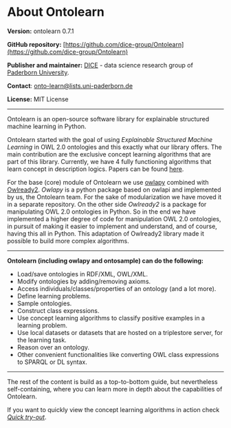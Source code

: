 # About Ontolearn

**Version:** ontolearn 0.7.1

**GitHub repository:** [https://github.com/dice-group/Ontolearn](https://github.com/dice-group/Ontolearn)

**Publisher and maintainer:** [DICE](https://dice-research.org/) - data science research group of [Paderborn University](https://www.uni-paderborn.de/en/university).

**Contact**: [onto-learn@lists.uni-paderborn.de](mailto:onto-learn@lists.uni-paderborn.de)

**License:** MIT License

--------------------------------------------------------------------------------------------

Ontolearn is an open-source software library for explainable structured machine learning in Python.

Ontolearn started with the goal of using _Explainable Structured Machine Learning_ 
in OWL 2.0 ontologies and this
exactly what our library offers. The main contribution are the exclusive concept learning
algorithms that are part of this library. Currently, we have 4 fully functioning algorithms that 
learn concept in description logics. Papers can be found [here](09_further_resources.md).

For the base (core) module of Ontolearn we use [owlapy](https://github.com/dice-group/owlapy)
combined with [Owlready2](https://owlready2.readthedocs.io/en/latest/index.html). _Owlapy_ is a python package
based on owlapi and implemented by us, the Ontolearn team. For the sake of modularization we
have moved it in a separate repository. On the other side _Owlready2_ is a package for manipulating 
OWL 2.0 ontologies in Python. So in the end we have implemented
a higher degree of code for manipulation OWL 2.0 ontologies, in pursuit of making it 
easier to implement and understand, and of course, having this all in Python. This adaptation of 
Owlready2 library made it possible to build more complex algorithms.

---------------------------------------

**Ontolearn (including owlapy and ontosample) can do the following:**

- Load/save ontologies in RDF/XML, OWL/XML.
- Modify ontologies by adding/removing axioms.
- Access individuals/classes/properties of an ontology (and a lot more).
- Define learning problems.
- Sample ontologies.
- Construct class expressions.
- Use concept learning algorithms to classify positive examples in a learning problem.
- Use local datasets or datasets that are hosted on a triplestore server, for the learning task.
- Reason over an ontology.
- Other convenient functionalities like converting OWL class expressions to SPARQL or DL syntax.

------------------------------------

The rest of the content is build as a top-to-bottom guide, but nevertheless self-containing, where
you can learn more in depth about the capabilities of Ontolearn.

If you want to quickly view the concept learning algorithms in action check 
[_Quick try-out_](06_concept_learners.md#quick-try-out).



